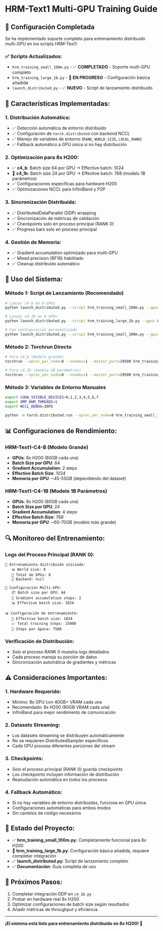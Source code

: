 # HRM-Text1 Multi-GPU Training Guide

## 🚀 Configuración Completada

Se ha implementado soporte completo para entrenamiento distribuido multi-GPU en los scripts HRM-Text1:

### ✅ **Scripts Actualizados:**
- `hrm_training_small_100m.py` - ✅ **COMPLETADO** - Soporte multi-GPU completo
- `hrm_training_large_1b.py` - 🔄 **EN PROGRESO** - Configuración básica añadida
- `launch_distributed.py` - ✅ **NUEVO** - Script de lanzamiento distribuido

## 🎯 **Características Implementadas:**

### 1. **Distribución Automática:**
- ✅ Detección automática de entorno distribuido
- ✅ Configuración de `torch.distributed` con backend NCCL
- ✅ Manejo de variables de entorno (`RANK`, `WORLD_SIZE`, `LOCAL_RANK`)
- ✅ Fallback automático a GPU única si no hay distribución

### 2. **Optimización para 8x H200:**
- ✅ **c4_b**: Batch size 64 por GPU → Effective batch: 1024
- 🔄 **c4_1b**: Batch size 24 por GPU → Effective batch: 768 (modelo 1B parámetros)
- ✅ Configuraciones específicas para hardware H200
- ✅ Optimizaciones NCCL para InfiniBand y P2P

### 3. **Sincronización Distribuida:**
- ✅ DistributedDataParallel (DDP) wrapping
- ✅ Sincronización de métricas de validación
- ✅ Checkpoints solo en proceso principal (RANK 0)
- ✅ Progress bars solo en proceso principal

### 4. **Gestión de Memoria:**
- ✅ Gradient accumulation optimizado para multi-GPU
- ✅ Mixed precision (BF16) habilitado
- ✅ Cleanup distribuido automático

## 🔧 **Uso del Sistema:**

### **Método 1: Script de Lanzamiento (Recomendado)**

```bash
# Lanzar c4_b en 8 GPUs
python launch_distributed.py --script hrm_training_small_100m.py --gpus 8

# Lanzar c4_1b en 8 GPUs  
python launch_distributed.py --script hrm_training_large_1b.py --gpus 8

# Con configuración personalizada
python launch_distributed.py --script hrm_training_small_100m.py --gpus 8 --master-port 29500 --verbose
```

### **Método 2: Torchrun Directo**

```bash
# Para c4_b (modelo grande)
torchrun --nproc_per_node=8 --nnodes=1 --master_port=29500 hrm_training_small_100m.py

# Para c4_1b (modelo 1B parámetros)
torchrun --nproc_per_node=8 --nnodes=1 --master_port=29500 hrm_training_large_1b.py
```

### **Método 3: Variables de Entorno Manuales**

```bash
export CUDA_VISIBLE_DEVICES=0,1,2,3,4,5,6,7
export OMP_NUM_THREADS=1
export NCCL_DEBUG=INFO

python -m torch.distributed.run --nproc_per_node=8 hrm_training_small_100m.py
```

## 📊 **Configuraciones de Rendimiento:**

### **HRM-Text1-C4-B (Modelo Grande)**
- **GPUs**: 8x H200 (80GB cada una)
- **Batch Size por GPU**: 64
- **Gradient Accumulation**: 2 steps
- **Effective Batch Size**: 1024
- **Memoria por GPU**: ~45-55GB (dependiendo del dataset)

### **HRM-Text1-C4-1B (Modelo 1B Parámetros)**
- **GPUs**: 8x H200 (80GB cada una)
- **Batch Size por GPU**: 24
- **Gradient Accumulation**: 4 steps
- **Effective Batch Size**: 768
- **Memoria por GPU**: ~60-70GB (modelo más grande)

## 🔍 **Monitoreo del Entrenamiento:**

### **Logs del Proceso Principal (RANK 0):**
```
🚀 Entrenamiento distribuido iniciado:
   📊 World size: 8
   🔢 Total de GPUs: 8
   🎯 Backend: nccl

🔢 Configuración Multi-GPU:
   📦 Batch size por GPU: 64
   🔄 Gradient accumulation steps: 2
   📊 Effective batch size: 1024

📊 Configuración de entrenamiento:
   🎯 Effective batch size: 1024
   📈 Total training steps: 15000
   🔄 Steps por época: 7500
```

### **Verificación de Distribución:**
- Solo el proceso RANK 0 muestra logs detallados
- Cada proceso maneja su porción de datos
- Sincronización automática de gradientes y métricas

## ⚠️ **Consideraciones Importantes:**

### 1. **Hardware Requerido:**
- Mínimo: 8x GPU con 40GB+ VRAM cada una
- Recomendado: 8x H200 (80GB VRAM cada una)
- InfiniBand para mejor rendimiento de comunicación

### 2. **Datasets Streaming:**
- Los datasets streaming se distribuyen automáticamente
- No se requieren DistributedSampler específicos
- Cada GPU procesa diferentes porciones del stream

### 3. **Checkpoints:**
- Solo el proceso principal (RANK 0) guarda checkpoints
- Los checkpoints incluyen información de distribución
- Reanudación automática en todos los procesos

### 4. **Fallback Automático:**
- Si no hay variables de entorno distribuidas, funciona en GPU única
- Configuraciones automáticas para ambos modos
- Sin cambios de código necesarios

## 🚧 **Estado del Proyecto:**

- ✅ **hrm_training_small_100m.py**: Completamente funcional para 8x H200
- 🔄 **hrm_training_large_1b.py**: Configuración básica añadida, requiere completar integración
- ✅ **launch_distributed.py**: Script de lanzamiento completo
- ✅ **Documentación**: Guía completa de uso

## 🎯 **Próximos Pasos:**

1. Completar integración DDP en `c4_1b.py`
2. Probar en hardware real 8x H200
3. Optimizar configuraciones de batch size según resultados
4. Añadir métricas de throughput y eficiencia

---

**¡El sistema está listo para entrenamiento distribuido en 8x H200! 🚀**